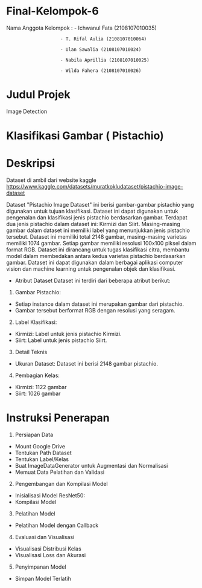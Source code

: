 # Final-Kelompok-6

Nama Anggota Kelompok :
                        - Ichwanul Fata (2108107010035)
                        
                        - T. Rifal Aulia (2108107010064)
                        
                        - Ulan Sawalia (2108107010024)
                        
                        - Nabila Aprillia (2108107010025)
                        
                        - Wilda Fahera (2108107010026)

# Judul Projek 
Image Detection

# Klasifikasi Gambar ( Pistachio)

# Deskripsi 
Dataset di ambil dari website kaggle https://www.kaggle.com/datasets/muratkokludataset/pistachio-image-dataset 

Dataset "Pistachio Image Dataset" ini berisi gambar-gambar pistachio yang digunakan untuk tujuan klasifikasi. Dataset ini dapat digunakan untuk pengenalan dan klasifikasi jenis pistachio berdasarkan gambar. Terdapat dua jenis pistachio dalam dataset ini: Kirmizi dan Siirt. Masing-masing gambar dalam dataset ini memiliki label yang menunjukkan jenis pistachio tersebut. Dataset ini memiliki total 2148 gambar, masing-masing varietas memiliki 1074 gambar. Setiap gambar memiliki resolusi 100x100 piksel dalam format RGB. Dataset ini dirancang untuk tugas klasifikasi citra, membantu model dalam membedakan antara kedua varietas pistachio berdasarkan gambar. Dataset ini dapat digunakan dalam berbagai aplikasi computer vision dan machine learning untuk pengenalan objek dan klasifikasi.

- Atribut Dataset
Dataset ini terdiri dari beberapa atribut berikut:

1. Gambar Pistachio:
- Setiap instance dalam dataset ini merupakan gambar dari pistachio.
- Gambar tersebut berformat RGB dengan resolusi yang seragam.
  
2. Label Klasifikasi:
- Kirmizi: Label untuk jenis pistachio Kirmizi.
- Siirt: Label untuk jenis pistachio Siirt.
  
3. Detail Teknis
- Ukuran Dataset: Dataset ini berisi 2148 gambar pistachio.
  
4. Pembagian Kelas:
- Kirmizi: 1122 gambar
- Siirt: 1026 gambar

# Instruksi Penerapan
1. Persiapan Data
- Mount Google Drive
- Tentukan Path Dataset
- Tentukan Label/Kelas
- Buat ImageDataGenerator untuk Augmentasi dan Normalisasi
- Memuat Data Pelatihan dan Validasi
2. Pengembangan dan Kompilasi Model
- Inisialisasi Model ResNet50:
- Kompilasi Model
3. Pelatihan Model
- Pelatihan Model dengan Callback
4. Evaluasi dan Visualisasi
- Visualisasi Distribusi Kelas
- Visualisasi Loss dan Akurasi
5. Penyimpanan Model
- Simpan Model Terlatih

